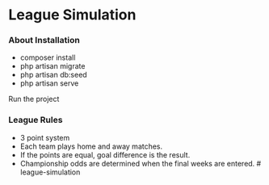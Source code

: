 # League Simulation
### About Installation

- composer install
- php artisan migrate
- php artisan db:seed
- php artisan serve

Run the project

### League Rules
- 3 point system
- Each team plays home and away matches.
- If the points are equal, goal difference is the result.
- Championship odds are determined when the final weeks are entered.
#   l e a g u e - s i m u l a t i o n  
 